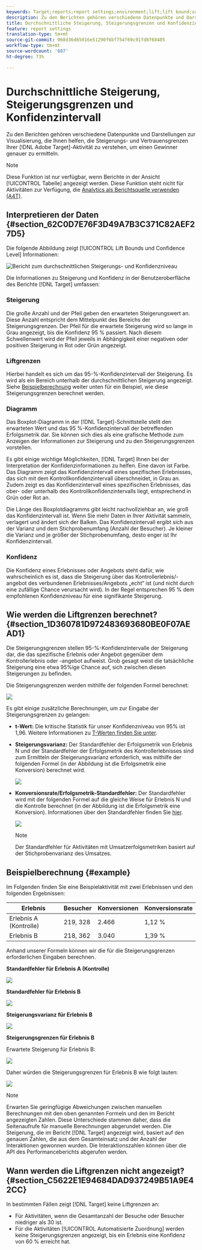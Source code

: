 ```yaml
---
keywords: Target;reports;report settings;environment;lift;lift bound;variance;confidence;control
description: Zu den Berichten gehören verschiedene Datenpunkte und Darstellungen zur Visualisierung, mit deren Hilfe Sie die mit Ihrer Adobe Target-Aktivität verbundenen Steigerungs- und Konfidenzniveaus verstehen können, um einen Gewinner genauer zu ermitteln.
title: Durchschnittliche Steigerung, Steigerungsgrenzen und Konfidenzintervall
feature: report settings
translation-type: tm+mt
source-git-commit: 968d36d65016e51290f6bf754f69c91fd8f68405
workflow-type: tm+mt
source-wordcount: '807'
ht-degree: 73%

---
```



# Durchschnittliche Steigerung, Steigerungsgrenzen und Konfidenzintervall

Zu den Berichten gehören verschiedene Datenpunkte und Darstellungen zur Visualisierung, die Ihnen helfen, die Steigerungs- und Vertrauensgrenzen Ihrer [!DNL Adobe Target]-Aktivität zu verstehen, um einen Gewinner genauer zu ermitteln.

>[!NOTE]
>
>Diese Funktion ist nur verfügbar, wenn Berichte in der Ansicht [!UICONTROL Tabelle] angezeigt werden. Diese Funktion steht nicht für Aktivitäten zur Verfügung, die [Analytics als Berichtsquelle verwenden (A4T)](/help/c-integrating-target-with-mac/a4t/a4t.md#concept_7540C8C04259434AB6EE33B09F47A1DE).

## Interpretieren der Daten {#section_62C0D7E76F3D49A7B3C371C82AEF27D5}

Die folgende Abbildung zeigt [!UICONTROL Lift Bounds und Confidence Level] Informationen:

![Bericht zum durchschnittlichen Steigerungs- und Konfidenzniveau](/help/c-reports/c-report-settings/assets/lift-screenshot-new.png)

Die Informationen zu Steigerung und Konfidenz in der Benutzeroberfläche des Berichte [!DNL Target] umfassen:

### Steigerung

Die große Anzahl und der Pfeil geben den erwarteten Steigerungswert an. Diese Anzahl entspricht dem Mittelpunkt des Bereichs der Steigerungsgrenzen. Der Pfeil für die erwartete Steigerung wird so lange in Grau angezeigt, bis die Konfidenz 95 % passiert. Nach diesem Schwellenwert wird der Pfeil jeweils in Abhängigkeit einer negativen oder positiven Steigerung in Rot oder Grün angezeigt.

### Liftgrenzen

Hierbei handelt es sich um das 95-%-Konfidenzintervall der Steigerung. Es wird als ein Bereich unterhalb der durchschnittlichen Steigerung angezeigt. Siehe [Beispielberechnung](#example) weiter unten für ein Beispiel, wie diese Steigerungsgrenzen berechnet werden.

### Diagramm

Das Boxplot-Diagramm in der [!DNL Target]-Schnittstelle stellt den erwarteten Wert und das 95 %-Konfidenzintervall der betreffenden Erfolgsmetrik dar. Sie können sich dies als eine grafische Methode zum Anzeigen der Informationen zur Steigerung und zu den Steigerungsgrenzen vorstellen.

Es gibt einige wichtige Möglichkeiten, [!DNL Target] Ihnen bei der Interpretation der Konfidenzinformationen zu helfen. Eine davon ist Farbe. Das Diagramm zeigt das Konfidenzintervall eines spezifischen Erlebnisses, das sich mit dem Kontrollkonfidenzintervall überschneidet, in Grau an. Zudem zeigt es das Konfidenzintervall eines spezifischen Erlebnisses, das ober- oder unterhalb des Kontrollkonfidenzintervalls liegt, entsprechend in Grün oder Rot an.

Die Länge des Boxplotdiagramms gibt leicht nachvollziehbar an, wie groß das Konfidenzintervall ist. Wenn Sie mehr Daten in Ihrer Aktivität sammeln, verlagert und ändert sich der Balken. Das Konfidenzintervall ergibt sich aus der Varianz und dem Stichprobenumfang (Anzahl der Besucher). Je kleiner die Varianz und je größer der Stichprobenumfang, desto enger ist Ihr Konfidenzintervall.

### Konfidenz

Die Konfidenz eines Erlebnisses oder Angebots steht dafür, wie wahrscheinlich es ist, dass die Steigerung über das Kontrollerlebnis/-angebot des verbundenen Erlebnisses/Angebots „echt“ ist (und nicht durch eine zufällige Chance verursacht wird). In der Regel entsprechen 95 % dem empfohlenen Konfidenzniveau für eine signifikante Steigerung.

## Wie werden die Liftgrenzen berechnet? {#section_1D360781D972483693680BE0F07AEAD1}

Die Steigerungsgrenzen stellen 95-%-Konfidenzintervalle der Steigerung dar, die das spezifische Erlebnis oder Angebot gegenüber dem Kontrollerlebnis oder -angebot aufweist. Grob gesagt weist die tatsächliche Steigerung eine etwa 95%ige Chance auf, sich zwischen diesen Steigerungen zu befinden.

Die Steigerungsgrenzen werden mithilfe der folgenden Formel berechnet:

![](assets/lift_diagram.png)

Es gibt einige zusätzliche Berechnungen, um zur Eingabe der Steigerungsgrenzen zu gelangen:

* **t-Wert:** Die kritische Statistik für unser Konfidenzniveau von 95% ist 1,96. Weitere Informationen zu [T-Werten finden Sie unter](https://en.wikipedia.org/wiki/T-statistic).
* **Steigerungsvarianz:** Der Standardfehler der Erfolgsmetrik von Erlebnis N und der Standardfehler der Erfolgsmetrik des Kontrollerlebnisses sind zum Ermitteln der Steigerungsvarianz erforderlich, was mithilfe der folgenden Formel (in der Abbildung ist die Erfolgsmetrik eine Konversion) berechnet wird.

   ![](assets/lift_variance.png)

* **Konversionsrate/Erfolgsmetrik-Standardfehler:** Der Standardfehler wird mit der folgenden Formel auf die gleiche Weise für Erlebnis N und die Kontrolle berechnet (in der Abbildung ist die Erfolgsmetrik eine Konversion). Informationen über den Standardfehler finden Sie [hier](https://en.wikipedia.org/wiki/Standard_error).

   ![](assets/standard_error.png)

   >[!NOTE]
   >
   >Der Standardfehler für Aktivitäten mit Umsatzerfolgsmetriken basiert auf der Stichprobenvarianz des Umsatzes.

## Beispielberechnung {#example}

Im Folgenden finden Sie eine Beispielaktivität mit zwei Erlebnissen und den folgenden Ergebnissen:

| Erlebnis | Besucher | Konversionen | Konversionsrate |
|--- |--- |--- |--- |
| Erlebnis A (Kontrolle) | 219, 328 | 2.466 | 1,12 % |
| Erlebnis B | 218, 362 | 3.040 | 1,39 % |

Anhand unserer Formeln können wir die für die Steigerungsgrenzen erforderlichen Eingaben berechnen.

**Standardfehler für Erlebnis A (Kontrolle)**

![](assets/standard_error_A.png)

**Standardfehler für Erlebnis B**

![](assets/standard_error_B.png)

**Steigerungsvarianz für Erlebnis B**

![](assets/lift_variance_B.png)

**Steigerungsgrenzen für Erlebnis B**

Erwartete Steigerung für Erlebnis B:

![](assets/lift_bounds_B.png)

Daher würden die Steigerungsgrenzen für Erlebnis B wie folgt lauten:

![](assets/lift_bounds_B2.png)

>[!NOTE]
>
>Erwarten Sie geringfügige Abweichungen zwischen manuellen Berechnungen mit den oben genannten Formeln und den im Bericht angezeigten Zahlen. Diese Unterschiede stammen daher, dass die Seitenaufrufe für manuelle Berechnungen abgerundet werden. Die Steigerung, die im Bericht [!DNL Target] angezeigt wird, basiert auf den genauen Zahlen, die aus dem Gesamteinsatz und der Anzahl der Interaktionen gewonnen wurden. Die Interaktionszahlen können über die API des Performanceberichts abgerufen werden.

## Wann werden die Liftgrenzen nicht angezeigt? {#section_C5622E1E94684DAD937249B51A9E42CC}

In bestimmten Fällen zeigt [!DNL Target] keine Liftgrenzen an:

* Für Aktivitäten, wenn die Gesamtanzahl der Besuche oder Besucher niedriger als 30 ist.
* Für die Aktivitäten [!UICONTROL Automatisierte Zuordnung] werden keine Steigerungsgrenzen angezeigt, bis ein Erlebnis eine Konfidenz von 60 % erreicht hat.
